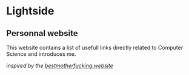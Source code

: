 # Lightside
## Personnal website

This website contains a list of usefull links directly related to Computer Science and introduces me.


*inspired by the [bestmotherfucking.website](https://bestmotherfucking.website)*
